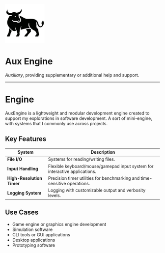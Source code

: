 ﻿![logo](docs/img/aux-logo-128x.png)

# Aux Engine

*Auxiliary*, providing supplementary or additional help and support.

---

# Engine

AuxEngine is a lightweight and modular development engine created to support my explorations in software development. A sort of mini-engine, with systems that I commonly use across projects.

## Key Features

| System               | Description                                                                 |
|----------------------|-----------------------------------------------------------------------------|
| **File I/O**          | Systems for reading/writing files.   |
| **Input Handling**    | Flexible keyboard/mouse/gamepad input system for interactive applications.         |
| **High-Resolution Timer** | Precision timer utilities for benchmarking and time-sensitive operations. |
| **Logging System**    | Logging with customizable output and verbosity levels.         |

## Use Cases

- Game engine or graphics engine development
- Simulation software
- CLI tools or GUI applications
- Desktop applications
- Prototyping software
